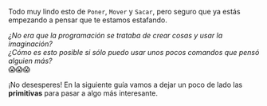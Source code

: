 Todo muy lindo esto de `Poner`, `Mover` y `Sacar`, pero seguro que ya estás empezando a pensar que te estamos estafando.

_¿No era que la programación se trataba de crear cosas y usar la imaginación?_
<br>
_¿Cómo es esto posible si sólo puedo usar unos pocos comandos que pensó alguien más?_
<br>
:scream::scream::scream:

¡No desesperes! En la siguiente guía vamos a dejar un poco de lado las **primitivas** para pasar a algo más interesante.
